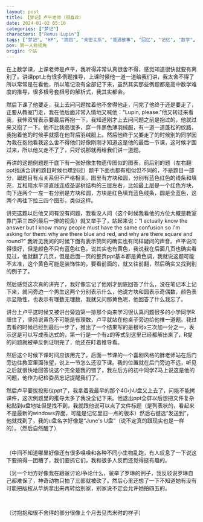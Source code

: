 ```yaml
---
layout: post
title: 【梦记】卢平老师（很喜欢）
date: 2024-01-02 05:10
categories: ["梦记"]
characters: ["Remus Lupin"]
tags: ["梦记", "HP", "拥抱", "亲密关系", "普通故事", "回忆", "记忆", "数学", "漫展"]
pov: 第一人称视角
origin: 个站
---
```


在上数学课，上课老师是卢平，我听得非常认真很舍不得，感觉知道很快就要有离别了。讲课ppt上有很多例题推导，上课时候他一道一道给我们讲，我太舍不得了所以常常是在看他，所以笔记没有全部记下来，虽然其实那些例题都是高中数学难度的推导，很多根号套根号的解析式，我其实都会。

然后下课了他要走，我上去问问题拉着他不舍得他走，问完了他终于还是要走了，正要从教室门走，我在他后面非常入情地又喊他：“Lupin, please.”他又转过来看我，我伸双臂表示要最后再抱一下，我知道刚才上去问问题之前是抱过的，他就过来又抱了一下。他不比我高很多，穿一件黑色薄羽绒服，有一道一道蓬松的纹路，我抱着他的时候手就搭在他背后羽绒服上。然后他终于又要走了的时候别的同学因为我在抱他看我这么舍不得他们好像刚刚才知道这是他的最后一节课，这时候才围过来，所以他又走不了了，只好说那就再给我们讲一道题。

再讲的这题例题题干底下有一张好像生物遗传图似的图表，前后别的题（左右翻ppt找适合讲的题目时候也瞟到过）题干下面也都有相似但不同的，不是题目一部分，跟题目有点关系但不严格相关。图里有方块和圆，分别有蓝色红色的线条和填充，互相用水平竖直线连成圣诞树结构的三层左右，比如最上层是一个红色方块，向下连两个一左一右分别是方块和圆，方块是红色填充蓝色线条，圆是全蓝色，这两个再往下拉三四个图形，类似这样。

讲完这题以后他又问有没有问题，我看没人问（这个时候我看他的方位大概是教室靠门第三四列最后一排的视角）就又举手了，站起来说：“I actually know the answer but I know many people must have the same confusion so I'm asking for them: why are there blue and red, and why are there square and round?” 我听见我问的时候下面有表示赞同的确实也有同样疑问的声音。卢平说问得很好，但是颜色不只有蓝色红色，说其实也有黄色，我说我在后面几页也确实看见过，他就翻了几页，但是后面一页的整页ppt基本都是黄色调，我就说这题可能不太准，这个黄色可能是装饰性的，要看前面的，就又往前翻，然后确实又找到别的例子了。

然后感觉这次真的讲完了，我好像忘记了他刚才到底回答了什么，没在笔记本上记下来，就问旁边一个男生这两个分别表示什么，他说方块和圆表示奇偶数，颜色表示显隐性，也表示有理数无理数，我就又问那黄色呢，他回答了什么我忘了。

讲台上卢平这时候又被讲台旁边第一排那个向来学习很认真问题很多的小学同学R缠住了，坚持说黄色不可能是有理数，卢平就站在他桌子旁边给他推一道题。我过去看的时候已经到最后一步了，推出了一个结果写的是根号x三次加一分之一，表示这是可以写成表达式的，第一行是一个有z的等式到这里已经都解出来了，R提的问题就被举反例证明完了，他还在盯着推导看。

然后这个时候下课时间应该用完了，后面一节课的一个喜剧风格的胖老师站在后门旁边往教室里面张望，说上一节怎么还没下课。我的位置就在后门旁边不远，听见之后就很快地回答说这个完全是我的错了，我左后方的初中同学Z马上说这是他的问题，他作为纪检委员忘记提醒我们了。

然后卢平要拔投影仪ppt了，我拿着我最早的那个4G小U盘又上去了，问能不能拷课件，这次例题里的推导太多了我没全记下来。他退出ppt全屏以后想把文件复杂粘贴到u盘地址但是找不到，我就跟他说可以点了文件标题（是列表状的，看起来不是最新的windows界面，可能是记忆里旧一点的版本）然后右键选“发送到”，他就找到了，我的u盘名字好像是“June's U盘”（说不定真的跟现实也是一样的）。（然后自然醒了）

<br>

（中间不知道哪里好像还有很多嗅嗅和各种不同小生物乱跑，有人叹息了一下说这下要搞得一团糟了，我们要抓它们，我和很多人反而还觉得挺有趣的。

（另一个地方好像我在跟爸讨论/争论什么，爸举了罗琳的例子，我反驳说罗琳自己都难保了，神奇动物只拍了三部就被砍了。然后心里还想了一下不知道她有没有可能把版权从华纳拿出来再转给别家，别家说不定会允许她拍四五的。

<br>

（讨抱抱和很不舍得的部分很像上个月去见杰米时的样子）

